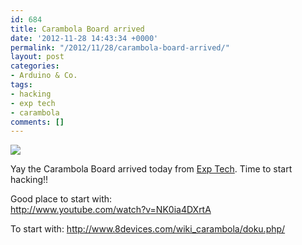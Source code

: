 ```yaml
---
id: 684
title: Carambola Board arrived
date: '2012-11-28 14:43:34 +0000'
permalink: "/2012/11/28/carambola-board-arrived/"
layout: post
categories:
- Arduino & Co.
tags:
- hacking
- exp tech
- carambola
comments: []
---
```

![](http://www.exp-tech.de/images/slider_images/carambola-teaser.jpg)

Yay the Carambola Board arrived today from [Exp Tech](http://www.exp-tech.de/). Time to start hacking!!

Good place to start with:  
<http://www.youtube.com/watch?v=NK0ia4DXrtA>

To start with: <http://www.8devices.com/wiki_carambola/doku.php/>